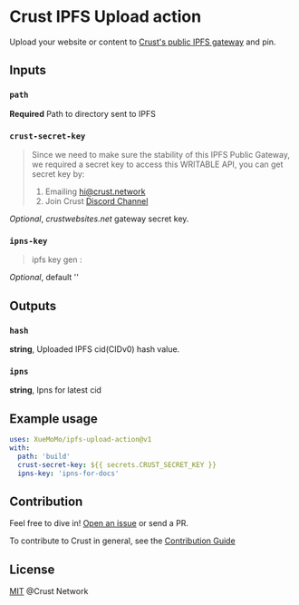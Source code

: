 # Crust IPFS Upload action

Upload your website or content to [Crust's public IPFS gateway](https://crustwebsites.net/ipfs/bafybeifx7yeb55armcsxwwitkymga5xf53dxiarykms3ygqic223w5sk3m#x-ipfs-companion-no-redirect) and pin.

## Inputs

### `path`

**Required** Path to directory sent to IPFS

### `crust-secret-key`

> Since we need to make sure the stability of this IPFS Public Gateway, we required a secret key to access this WRITABLE API, you can get secret key by:
>
> 1. Emailing <hi@crust.network>
> 2. Join Crust [Discord Channel](https://discord.gg/D97GGQndmx)

*Optional*, *crustwebsites.net* gateway secret key.

### `ipns-key`

> ipfs key gen <ipns-key>:
> 

*Optional*, default ''

## Outputs

### `hash`

**string**, Uploaded IPFS cid(CIDv0) hash value.

### `ipns`

**string**, Ipns for latest cid

## Example usage

```yaml
uses: XueMoMo/ipfs-upload-action@v1
with:
  path: 'build'
  crust-secret-key: ${{ secrets.CRUST_SECRET_KEY }}
  ipns-key: 'ipns-for-docs'
```

## Contribution

Feel free to dive in! [Open an issue](https://github.com/crustio/ipfs-upload-action/issues/new) or send a PR.

To contribute to Crust in general, see the [Contribution Guide](https://github.com/crustio/crust/blob/master/docs/CONTRIBUTION.md)

## License

[MIT](https://github.com/crustio/ipfs-crust-action/blob/main/LICENSE) @Crust Network
